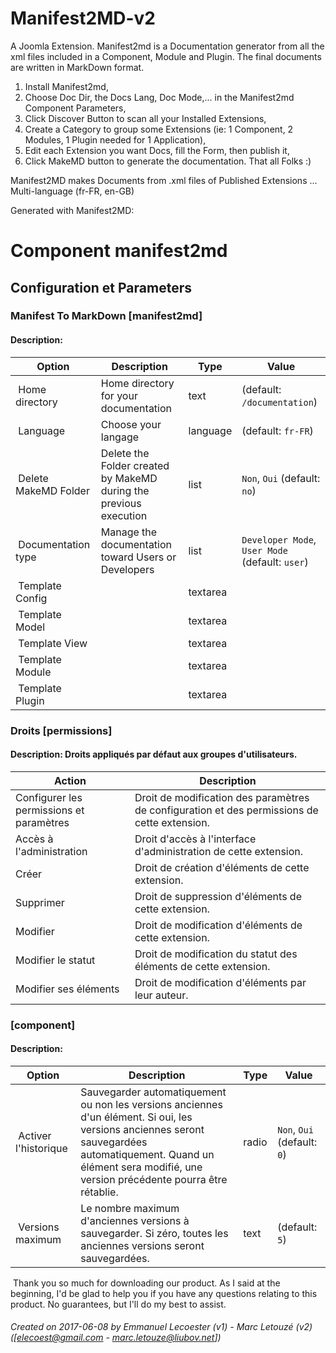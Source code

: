 # Manifest2MD-v2
A Joomla Extension. Manifest2md is a Documentation generator from all the xml files included in a Component, Module and Plugin.
The final documents are written in MarkDown format.

1) Install Manifest2md,
2) Choose Doc Dir, the Docs Lang, Doc Mode,... in the Manifest2md Component Parameters,
3) Click Discover Button to scan all your Installed Extensions,
4) Create a Category to group some Extensions (ie: 1 Component, 2 Modules, 1 Plugin needed for 1 Application),
5) Edit each Extension you want Docs, fill the Form, then publish it,
6) Click MakeMD button to generate the documentation. That all Folks :)

Manifest2MD makes Documents from .xml files of Published Extensions ...
Multi-language (fr-FR, en-GB)

Generated with Manifest2MD:

# Component manifest2md
## Configuration et Parameters
### Manifest To MarkDown [manifest2md]
#### Description: 
| Option | Description | Type | Value |
| ------ | ----------- | -----|-------|
|  Home directory | Home directory for your documentation  | text |  (default: `/documentation`)|
|  Language | Choose your langage | language |  (default: `fr-FR`)|
|  Delete MakeMD Folder | Delete the Folder created by MakeMD during the previous execution | list | `Non`, `Oui` (default: `no`)|
|  Documentation type | Manage the documentation toward Users or Developers | list | `Developer Mode`, `User Mode` (default: `user`)|
|  Template Config |  | textarea | |
|  Template Model |  | textarea | |
|  Template View |  | textarea | |
|  Template Module |  | textarea | |
|  Template Plugin |  | textarea | |
### Droits [permissions]
#### Description: Droits appliqués par défaut aux groupes d'utilisateurs.
| Action | Description |
| ------ | ----------- |
 | Configurer les permissions et paramètres | Droit de modification des paramètres de configuration et des permissions de cette extension. | 
 | Accès à l'administration | Droit d'accès à l'interface d'administration de cette extension. | 
 | Créer | Droit de création d'éléments de cette extension. | 
 | Supprimer | Droit de suppression d'éléments de cette extension. | 
 | Modifier | Droit de modification d'éléments de cette extension. | 
 | Modifier le statut | Droit de modification du statut des éléments de cette extension. | 
 | Modifier ses éléments | Droit de modification d'éléments par leur auteur. | 
###  [component]
#### Description: 
| Option | Description | Type | Value |
| ------ | ----------- | -----|-------|
|  Activer l'historique | Sauvegarder automatiquement ou non les versions anciennes d'un élément. Si oui, les versions anciennes seront sauvegardées automatiquement. Quand un élément sera modifié, une version précédente pourra être rétablie. | radio | `Non`, `Oui` (default: `0`)|
|  Versions maximum | Le nombre maximum d'anciennes versions à sauvegarder. Si zéro, toutes les anciennes versions seront sauvegardées. | text |  (default: `5`)|
<p> Thank you so much for downloading our product. As I said at the beginning, I'd be glad to help you if you have any questions relating to this product. No guarantees, but I'll do my best to assist.</p>

###### Created on *2017-06-08* by *Emmanuel Lecoester (v1) - Marc Letouzé (v2)* ([elecoest@gmail.com - marc.letouze@liubov.net])
